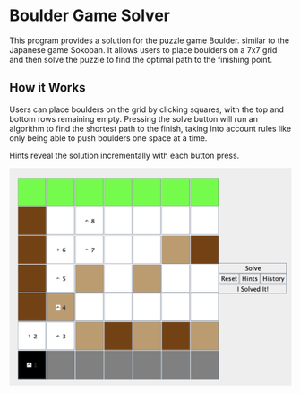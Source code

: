 # Boulder Game Solver

This program provides a solution for the puzzle game Boulder. similar to the Japanese game Sokoban. It allows users to place boulders on a 7x7 grid and then solve the puzzle to find the optimal path to the finishing point.

## How it Works

Users can place boulders on the grid by clicking squares, with the top and bottom rows remaining empty. Pressing the solve button will run an algorithm to find the shortest path to the finish, taking into account rules like only being able to push boulders one space at a time.

Hints reveal the solution incrementally with each button press.

![Sample Map](https://github.com/JasonH53/BoulderSolver/blob/strafe/Images/Sample%20Map.png?raw=true)
